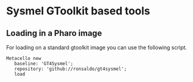 # Sysmel GToolkit based tools

## Loading in a Pharo image
For loading on a standard gtoolkit image you can use the following script.

```smalltalk
Metacello new
   baseline: 'GT4Sysmel';
   repository: 'github://ronsaldo/gt4sysmel';
   load
```


